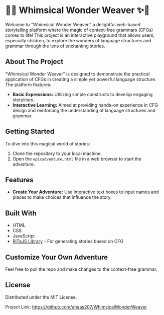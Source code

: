 
# 🌈✨ Whimsical Wonder Weaver ✨🌈

Welcome to "Whimsical Wonder Weaver," a delightful web-based storytelling platform where the magic of context-free grammars (CFGs) comes to life! This project is an interactive playground that allows users, especially children, to explore the wonders of language structures and grammar through the lens of enchanting stories.

## About The Project

"Whimsical Wonder Weaver" is designed to demonstrate the practical application of CFGs in creating a simple yet powerful language structure. The platform features:
- **Basic Expressions:** Utilizing simple constructs to develop engaging storylines.
- **Interactive Learning:** Aimed at providing hands-on experience in CFG design and reinforcing the understanding of language structures and grammar.

## Getting Started

To dive into this magical world of stories:
1. Clone the repository to your local machine.
2. Open the `epicadventure.html` file in a web browser to start the adventure.

## Features

- **Create Your Adventure:** Use interactive text boxes to input names and places to make choices that influence the story.

## Built With

- HTML
- CSS
- JavaScript
- [RiTaJS Library](https://rednoise.org/rita/) - For generating stories based on CFG

## Customize Your Own Adventure

Feel free to pull the repo and make changes to the context-free grammar. 

## License

Distributed under the MIT License.

Project Link: https://github.com/ahaas207/WhimsicalWonderWeaver

